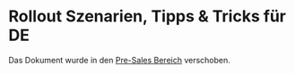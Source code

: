# Rollout Szenarien, Tipps & Tricks für DE
Das Dokument wurde in den [Pre-Sales Bereich](../02-pre-sales/rollout-scenarios.md) verschoben.

